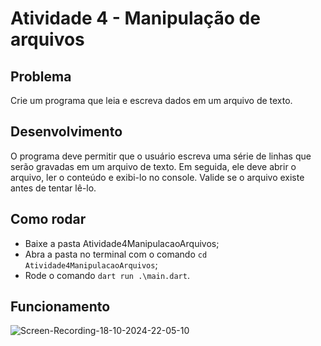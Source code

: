 # Atividade 4 - Manipulação de arquivos
## Problema

Crie um programa que leia e escreva dados em um arquivo de texto. 

## Desenvolvimento

O programa deve permitir que o usuário escreva uma série de linhas que serão gravadas em um arquivo de texto. Em seguida, ele deve abrir o arquivo, ler o conteúdo e exibi-lo no console. Valide se o arquivo existe antes de tentar lê-lo.

## Como rodar

- Baixe a pasta Atividade4ManipulacaoArquivos;
- Abra a pasta no terminal com o comando `cd Atividade4ManipulacaoArquivos`;
- Rode o comando `dart run .\main.dart`.

## Funcionamento
![Screen-Recording-_18-10-2024-22-05-10_](https://github.com/user-attachments/assets/46a4c826-face-497a-b092-690baae35977)

